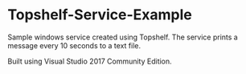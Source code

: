 # Topshelf-Service-Example
Sample windows service created using Topshelf. The service prints a message every 10 seconds to a text file.

Built using Visual Studio 2017 Community Edition.
